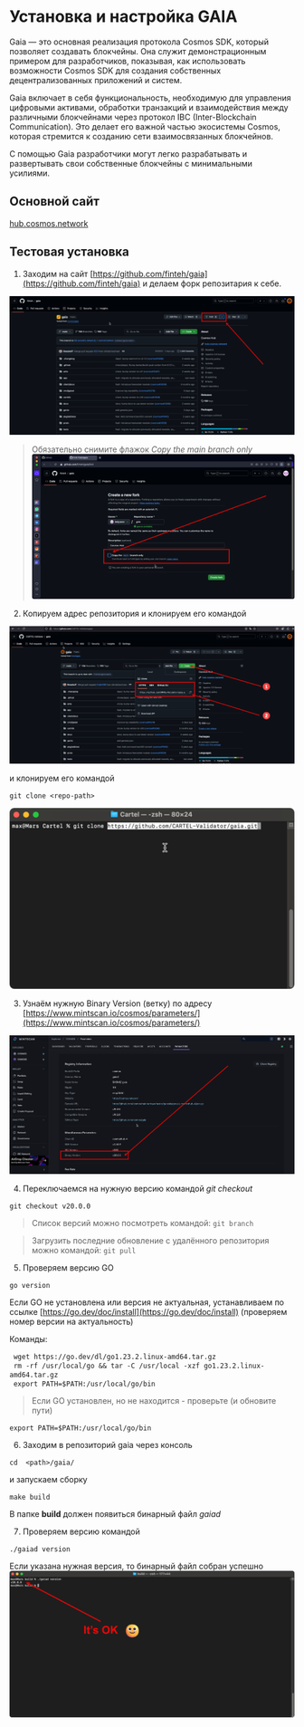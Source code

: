 # Установка и настройка GAIA

Gaia — это основная реализация протокола Cosmos SDK, который позволяет создавать блокчейны. Она служит демонстрационным примером для разработчиков, показывая, как использовать возможности Cosmos SDK для создания собственных децентрализованных приложений и систем.

Gaia включает в себя функциональность, необходимую для управления цифровыми активами, обработки транзакций и взаимодействия между различными блокчейнами через протокол IBC (Inter-Blockchain Communication). Это делает его важной частью экосистемы Cosmos, которая стремится к созданию сети взаимосвязанных блокчейнов.

С помощью Gaia разработчики могут легко разрабатывать и развертывать свои собственные блокчейны с минимальными усилиями.

## Основной сайт
[hub.cosmos.network](https://hub.cosmos.network/main)

## Тестовая установка
1. Заходим на сайт [https://github.com/finteh/gaia](https://github.com/finteh/gaia) и делаем форк репозитария к себе.

![github_fork.png](images/gaia/github_fork.png)

> Обязательно снимите флажок _Copy the main branch only_
![copy_main_branch.png](images/gaia/copy_main_branch.png)

2. Копируем адрес репозитория и клонируем его командой 

![clone_repo.png](images/gaia/clone_repo-1.png)

и клонируем его командой
``` Shell
git clone <repo-path>
```
![clone_repo-2.png](images/gaia/clone_repo-2.png)

3. Узнаём нужную Binary Version (ветку) по адресу  [https://www.mintscan.io/cosmos/parameters/](https://www.mintscan.io/cosmos/parameters/)

![binary_version.png](images/gaia/binary_version.png)
 
4. Переключаемся на нужную версию командой _git checkout <branch>_

``` Shell
git checkout v20.0.0
```

>Список версий можно посмотреть командой: `git branch`

>Загрузить последние обновление с удалённого репозитория можно командой: `git pull `


5. Проверяем версию GO
``` Shell
go version
```
Если GO не установлена или версия не актуальная, устанавливаем по ссылке [https://go.dev/doc/install](https://go.dev/doc/install)
(проверяем номер версии на актуальность)

Команды:
``` Shell
 wget https://go.dev/dl/go1.23.2.linux-amd64.tar.gz
 rm -rf /usr/local/go && tar -C /usr/local -xzf go1.23.2.linux-amd64.tar.gz
 export PATH=$PATH:/usr/local/go/bin
```
> Если GO установлен, но не находится - проверьте (и обновите пути)
``` Shell
export PATH=$PATH:/usr/local/go/bin
```
6. Заходим в репозиторий gaia через консоль
``` Shell
cd  <path>/gaia/
```
и запускаем сборку  
``` Shell
make build
```
В папке __build__ должен появиться бинарный файл _gaiad_

7. Проверяем версию командой 
``` Shell
./gaiad version
```
Если указана нужная версия, то бинарный файл собран успешно
![build_ok.png](images/gaia/build_ok.png)






